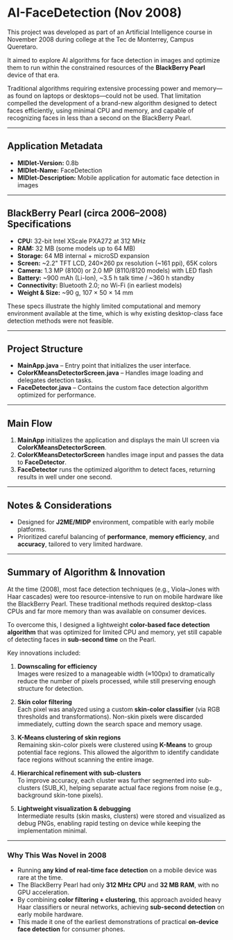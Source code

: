 # AI-FaceDetection (Nov 2008)

This project was developed as part of an Artificial Intelligence course in November 2008 during college at the Tec de Monterrey, Campus Queretaro.

It aimed to explore AI algorithms for face detection in images and optimize them to run within the constrained resources of the **BlackBerry Pearl** device of that era. 

Traditional algorithms requiring extensive processing power and memory—as found on laptops or desktops—could not be used. That limitation compelled the development of a brand-new algorithm designed to detect faces efficiently, using minimal CPU and memory, and capable of recognizing faces in less than a second on the BlackBerry Pearl.

---

## Application Metadata

- **MIDlet-Version:** 0.8b  
- **MIDlet-Name:** FaceDetection  
- **MIDlet-Description:** Mobile application for automatic face detection in images  

---

## BlackBerry Pearl (circa 2006–2008) Specifications

- **CPU:** 32-bit Intel XScale PXA272 at 312 MHz  
- **RAM:** 32 MB (some models up to 64 MB)  
- **Storage:** 64 MB internal + microSD expansion  
- **Screen:** ~2.2" TFT LCD, 240×260 px resolution (~161 ppi), 65K colors  
- **Camera:** 1.3 MP (8100) or 2.0 MP (8110/8120 models) with LED flash
- **Battery:** ~900 mAh (Li-Ion), ~3.5 h talk time / ~360 h standby
- **Connectivity:** Bluetooth 2.0; no Wi-Fi (in earliest models) 
- **Weight & Size:** ~90 g, 107 × 50 × 14 mm  

These specs illustrate the highly limited computational and memory environment available at the time, which is why existing desktop-class face detection methods were not feasible.

---

## Project Structure

- **MainApp.java** – Entry point that initializes the user interface.  
- **ColorKMeansDetectorScreen.java** – Handles image loading and delegates detection tasks.  
- **FaceDetector.java** – Contains the custom face detection algorithm optimized for performance.

---

## Main Flow

1. **MainApp** initializes the application and displays the main UI screen via **ColorKMeansDetectorScreen**.  
2. **ColorKMeansDetectorScreen** handles image input and passes the data to **FaceDetector**.  
3. **FaceDetector** runs the optimized algorithm to detect faces, returning results in well under one second.

---

## Notes & Considerations

- Designed for **J2ME/MIDP** environment, compatible with early mobile platforms.  
- Prioritized careful balancing of **performance**, **memory efficiency**, and **accuracy**, tailored to very limited hardware.

---

## Summary of Algorithm & Innovation

At the time (2008), most face detection techniques (e.g., Viola–Jones with Haar cascades) were too resource-intensive to run on mobile hardware like the BlackBerry Pearl. These traditional methods required desktop-class CPUs and far more memory than was available on consumer devices.  

To overcome this, I designed a lightweight **color-based face detection algorithm** that was optimized for limited CPU and memory, yet still capable of detecting faces in **sub-second time** on the Pearl.

Key innovations included:

1. **Downscaling for efficiency**  
   Images were resized to a manageable width (≈100px) to dramatically reduce the number of pixels processed, while still preserving enough structure for detection.

2. **Skin color filtering**  
   Each pixel was analyzed using a custom **skin-color classifier** (via RGB thresholds and transformations). Non-skin pixels were discarded immediately, cutting down the search space and memory usage.

3. **K-Means clustering of skin regions**  
   Remaining skin-color pixels were clustered using **K-Means** to group potential face regions. This allowed the algorithm to identify candidate face regions without scanning the entire image.

4. **Hierarchical refinement with sub-clusters**  
   To improve accuracy, each cluster was further segmented into sub-clusters (SUB_K), helping separate actual face regions from noise (e.g., background skin-tone pixels).

5. **Lightweight visualization & debugging**  
   Intermediate results (skin masks, clusters) were stored and visualized as debug PNGs, enabling rapid testing on device while keeping the implementation minimal.

---

### Why This Was Novel in 2008
- Running **any kind of real-time face detection** on a mobile device was rare at the time.  
- The BlackBerry Pearl had only **312 MHz CPU** and **32 MB RAM**, with no GPU acceleration.  
- By combining **color filtering + clustering**, this approach avoided heavy Haar classifiers or neural networks, achieving **sub-second detection** on early mobile hardware.  
- This made it one of the earliest demonstrations of practical **on-device face detection** for consumer phones.


